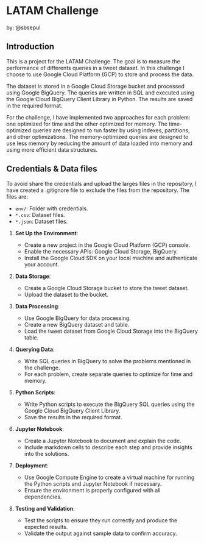 # LATAM Challenge

by: @sbsepul

## Introduction

This is a project for the LATAM Challenge. The goal is to measure the performance of differents queries in a tweet dataset. In this challenge I choose to use Google Cloud Platform (GCP) to store and process the data.  

The dataset is stored in a Google Cloud Storage bucket and processed using Google BigQuery. The queries are written in SQL and executed using the Google Cloud BigQuery Client Library in Python. The results are saved in the required format.

For the challenge, I have implemented two approaches for each problem: one optimized for time and the other optimized for memory. The time-optimized queries are designed to run faster by using indexes, partitions, and other optimizations. The memory-optimized queries are designed to use less memory by reducing the amount of data loaded into memory and using more efficient data structures.

## Credentials & Data files

To avoid share the credentials and upload the larges files in the repository, I have created a .gitignore file to exclude the files from the repository. The files are:

- `env/`: Folder with credentials.
- `*.csv`: Dataset files.
- `*.json`: Dataset files.


1. **Set Up the Environment**: 
    - Create a new project in the Google Cloud Platform (GCP) console.
    - Enable the necessary APIs: Google Cloud Storage, BigQuery.
    - Install the Google Cloud SDK on your local machine and authenticate your account.
    
2. **Data Storage**:
    - Create a Google Cloud Storage bucket to store the tweet dataset.
    - Upload the dataset to the bucket.

3. **Data Processing**:
    - Use Google BigQuery for data processing.
    - Create a new BigQuery dataset and table.
    - Load the tweet dataset from Google Cloud Storage into the BigQuery table.

4. **Querying Data**:
    - Write SQL queries in BigQuery to solve the problems mentioned in the challenge.
    - For each problem, create separate queries to optimize for time and memory.

5. **Python Scripts**:
    - Write Python scripts to execute the BigQuery SQL queries using the Google Cloud BigQuery Client Library.
    - Save the results in the required format.

6. **Jupyter Notebook**:
    - Create a Jupyter Notebook to document and explain the code.
    - Include markdown cells to describe each step and provide insights into the solutions.

7. **Deployment**:
    - Use Google Compute Engine to create a virtual machine for running the Python scripts and Jupyter Notebook if necessary.
    - Ensure the environment is properly configured with all dependencies.

8. **Testing and Validation**:
    - Test the scripts to ensure they run correctly and produce the expected results.
    - Validate the output against sample data to confirm accuracy.
